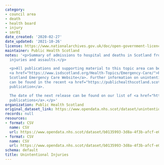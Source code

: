 ```yaml
---
category:
- council area
- death
- health board
- injury
- smr01
date_created: '2020-02-27'
date_updated: '2021-10-26'
license: https://www.nationalarchives.gov.uk/doc/open-government-licence/version/3/
maintainer: Public Health Scotland
notes: '<p>Summary of admissions to hospital and deaths in Scotland from unintentional
  injuries and assaults.</p>

  <p>All publications and supporting material to this topic area can be found on the
  <a href="https://www.isdscotland.org/Health-Topics/Emergency-Care/">Public Health
  Scotland Emergency Care Website</a>. Further information on unintentional injuries
  can be found in the recent <a href="https://publichealthscotland.scot/publications/unintentional-injuries/">annual
  publication</a>.

  The date of the next release can be found on our list of <a href="https://publichealthscotland.scot/publications/forthcoming-publications/">forthcoming
  publications</a>.</p>'
organization: Public Health Scotland
original_dataset_link: https://www.opendata.nhs.scot/dataset/unintentional-injuries
records: null
resources:
- format: CSV
  name: CSV
  url: https://www.opendata.nhs.scot/dataset/b0135993-3d8a-4f3b-afcf-e01f4d52137c/resource/aee43295-2a13-48f6-bf05-92769ca7c6cf/download/ui_admissions_2021.csv
- format: CSV
  name: CSV
  url: https://www.opendata.nhs.scot/dataset/b0135993-3d8a-4f3b-afcf-e01f4d52137c/resource/89807e07-fc5f-4b5e-a077-e4cf59491139/download/ui_deaths_2021.csv
schema: default
title: Unintentional Injuries
---
```

